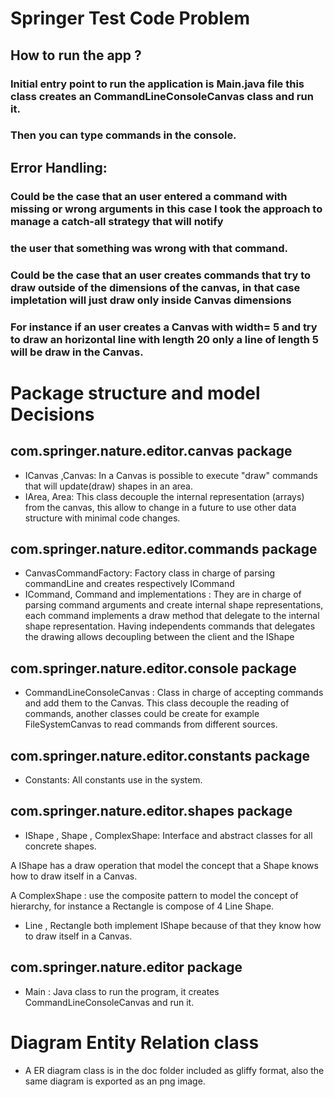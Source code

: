 # Springer Test Code Problem

## How to run the app ?
### Initial entry point to run the application is Main.java file this class creates an CommandLineConsoleCanvas class and run it.
### Then you can type commands in the console.

## Error Handling:
### Could be the case that an user entered a command with missing or wrong arguments in this case I took the approach to manage a catch-all strategy that will notify 
### the user that something was wrong with that command. 

### Could be the case that an user creates commands that try to draw outside of the dimensions of the canvas, in that case impletation will just draw only inside Canvas dimensions
### For instance if an user creates a Canvas with width= 5 and try to draw an horizontal line with length 20 only a line of length 5 will be draw in the Canvas.  
   
# Package structure and model Decisions

## com.springer.nature.editor.canvas package

*  ICanvas ,Canvas: In a Canvas is possible to execute "draw" commands that will update(draw) shapes in an area.
*  IArea, Area: This class decouple the internal representation (arrays) from the canvas, this allow to change in a future to use other data structure with minimal code changes.     

## com.springer.nature.editor.commands package

*  CanvasCommandFactory: Factory class in charge of parsing commandLine and creates respectively ICommand
*  ICommand, Command and implementations : They are in charge of parsing command arguments and create internal shape representations, each command implements a draw method that delegate to the internal shape representation. Having independents
commands that delegates the drawing allows decoupling between the client and the IShape 
   
## com.springer.nature.editor.console package

* CommandLineConsoleCanvas : Class in charge of accepting commands and add them to the Canvas. This class decouple the reading of commands, another classes could be create for example FileSystemCanvas to read commands from different sources.
  
## com.springer.nature.editor.constants package
  
* Constants: All constants use in the system.
   
## com.springer.nature.editor.shapes package

* IShape , Shape , ComplexShape: Interface and abstract classes for all concrete shapes. 

A IShape has a draw operation that model the concept that a Shape knows how to draw itself in a Canvas. 
  
A ComplexShape : use the composite pattern to model the concept of hierarchy, for instance a Rectangle is compose of 4 Line Shape.
  
* Line , Rectangle both implement IShape because of that they know how to draw itself in a Canvas.  
   

## com.springer.nature.editor package

* Main : Java class to run the program, it creates  CommandLineConsoleCanvas and run it.
   
# Diagram Entity Relation class
   
* A ER diagram  class is in the doc folder included as gliffy format, also the same diagram is exported as an png image.   